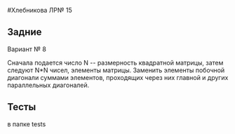 #Хлебникова ЛР№ 15

## Задние
Вариант № 8

Сначала подается число N -- размерность квадратной матрицы, затем следуют N*N чисел, элементы матрицы.
Заменить элементы побочной диагонали суммами элементов, проходящих через них главной и других параллельных диагоналей.

## Тесты
в папке tests
